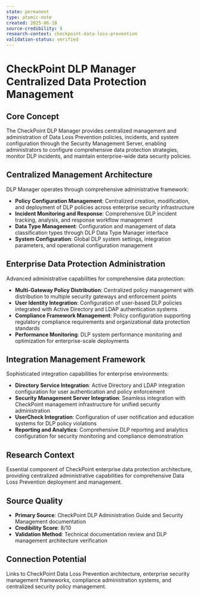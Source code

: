 ```yaml
---
state: permanent
type: atomic-note
created: 2025-06-18
source-credibility: 8
research-context: checkpoint-data-loss-prevention
validation-status: verified
---
```


# CheckPoint DLP Manager Centralized Data Protection Management

## Core Concept
The CheckPoint DLP Manager provides centralized management and administration of Data Loss Prevention policies, incidents, and system configuration through the Security Management Server, enabling administrators to configure comprehensive data protection strategies, monitor DLP incidents, and maintain enterprise-wide data security policies.

## Centralized Management Architecture
DLP Manager operates through comprehensive administrative framework:
- **Policy Configuration Management**: Centralized creation, modification, and deployment of DLP policies across enterprise security infrastructure
- **Incident Monitoring and Response**: Comprehensive DLP incident tracking, analysis, and response workflow management
- **Data Type Management**: Configuration and management of data classification types through DLP Data Type Manager interface
- **System Configuration**: Global DLP system settings, integration parameters, and operational configuration management

## Enterprise Data Protection Administration
Advanced administrative capabilities for comprehensive data protection:
- **Multi-Gateway Policy Distribution**: Centralized policy management with distribution to multiple security gateways and enforcement points
- **User Identity Integration**: Configuration of user-based DLP policies integrated with Active Directory and LDAP authentication systems
- **Compliance Framework Management**: Policy configuration supporting regulatory compliance requirements and organizational data protection standards
- **Performance Monitoring**: DLP system performance monitoring and optimization for enterprise-scale deployments

## Integration Management Framework
Sophisticated integration capabilities for enterprise environments:
- **Directory Service Integration**: Active Directory and LDAP integration configuration for user authentication and policy enforcement
- **Security Management Server Integration**: Seamless integration with CheckPoint management infrastructure for unified security administration
- **UserCheck Integration**: Configuration of user notification and education systems for DLP policy violations
- **Reporting and Analytics**: Comprehensive DLP reporting and analytics configuration for security monitoring and compliance demonstration

## Research Context
Essential component of CheckPoint enterprise data protection architecture, providing centralized administrative capabilities for comprehensive Data Loss Prevention deployment and management.

## Source Quality
- **Primary Source**: CheckPoint DLP Administration Guide and Security Management documentation
- **Credibility Score**: 8/10
- **Validation Method**: Technical documentation review and DLP management architecture verification

## Connection Potential
Links to CheckPoint Data Loss Prevention architecture, enterprise security management frameworks, compliance administration systems, and centralized security policy management.